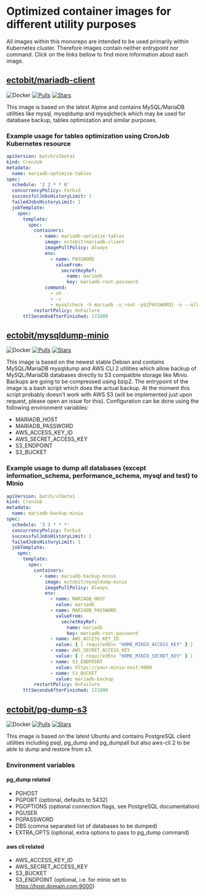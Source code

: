 # Optimized container images for different utility purposes

All images within this monorepo are intended to be used primarily within Kubernetes cluster. Therefore images contain neither entrypoint nor command. Click on the links bellow to find more information about each image.

## [ectobit/mariadb-client](https://hub.docker.com/repository/docker/ectobit/mariadb-client)

![Docker](https://github.com/ectobit/container-images/workflows/mariadb-client/badge.svg)
[![Pulls](https://img.shields.io/docker/pulls/ectobit/mariadb-client)](https://hub.docker.com/r/ectobit/mariadb-client)
[![Stars](https://img.shields.io/docker/stars/ectobit/mariadb-client)](https://hub.docker.com/r/ectobit/mariadb-client)

This image is based on the latest Alpine and contains MySQL/MariaDB utilities like mysql, mysqldump and mysqlcheck which may be used for database backup, tables optimization and similar purposes.

### Example usage for tables optimization using CronJob Kubernetes resource

```yaml
apiVersion: batch/v1beta1
kind: CronJob
metadata:
  name: mariadb-optimize-tables
spec:
  schedule: '2 2 * * 0'
  concurrencyPolicy: Forbid
  successfulJobsHistoryLimit: 1
  failedJobsHistoryLimit: 1
  jobTemplate:
    spec:
      template:
        spec:
          containers:
            - name: mariadb-optimize-tables
              image: ectobit/mariadb-client
              imagePullPolicy: Always
              env:
                - name: PASSWORD
                  valueFrom:
                    secretKeyRef:
                      name: mariadb
                      key: mariadb-root-password
              command:
                - sh
                - -c
                - mysqlcheck -h mariadb -u root -p${PASSWORD} -o --all-databases
          restartPolicy: OnFailure
      ttlSecondsAfterFinished: 172800
```

## [ectobit/mysqldump-minio](https://hub.docker.com/repository/docker/ectobit/mysqldump-minio)

![Docker](https://github.com/ectobit/container-images/workflows/mysqldump-minio/badge.svg)
[![Pulls](https://img.shields.io/docker/pulls/ectobit/mysqldump-minio)](https://hub.docker.com/r/ectobit/mysqldump-minio)
[![Stars](https://img.shields.io/docker/stars/ectobit/mysqldump-minio)](https://hub.docker.com/r/ectobit/mysqldump-minio)

This image is based on the newest stable Debian and contains MySQL/MariaDB mysqldump and AWS CLI 2 utilities which allow backup of MySQL/MariaDB databases directly to S3 compatible storage like Minio. Backups are going to be compressed using bzip2. The entrypoint of the image is a bash script which does the actual backup. At the moment this script probably doesn't work with AWS S3 (will be implemented just upon request, please open an issue for this). Configuration can be done using the following environment variables:

- MARIADB_HOST
- MARIADB_PASSWORD
- AWS_ACCESS_KEY_ID
- AWS_SECRET_ACCESS_KEY
- S3_ENDPOINT
- S3_BUCKET

### Example usage to dump all databases (except information_schema, performance_schema, mysql and test) to Minio

```yaml
apiVersion: batch/v1beta1
kind: CronJob
metadata:
  name: mariadb-backup-minio
spec:
  schedule: '3 3 * * *'
  concurrencyPolicy: Forbid
  successfulJobsHistoryLimit: 1
  failedJobsHistoryLimit: 1
  jobTemplate:
    spec:
      template:
        spec:
          containers:
            - name: mariadb-backup-minio
              image: ectobit/mysqldump-minio
              imagePullPolicy: Always
              env:
                - name: MARIADB_HOST
                  value: mariadb
                - name: MARIADB_PASSWORD
                  valueFrom:
                    secretKeyRef:
                      name: mariadb
                      key: mariadb-root-password
                - name: AWS_ACCESS_KEY_ID
                  value: { { requiredEnv "HOME_MINIO_ACCESS_KEY" } }
                - name: AWS_SECRET_ACCESS_KEY
                  value: { { requiredEnv "HOME_MINIO_SECRET_KEY" } }
                - name: S3_ENDPOINT
                  value: https://your-minio-host:9000
                - name: S3_BUCKET
                  value: mariadb-backup
          restartPolicy: OnFailure
      ttlSecondsAfterFinished: 172800
```

## [ectobit/pg-dump-s3](https://hub.docker.com/repository/docker/ectobit/pg-dump-s3)

![Docker](https://github.com/ectobit/container-images/workflows/pg-dump-s3/badge.svg)
[![Pulls](https://img.shields.io/docker/pulls/ectobit/pg-dump-s3)](https://hub.docker.com/r/ectobit/pg-dump-s3)
[![Stars](https://img.shields.io/docker/stars/ectobit/pg-dump-s3)](https://hub.docker.com/r/ectobit/pg-dump-s3)

This image is based on the latest Ubuntu and contains PostgreSQL client utilities including psql, pg_dump and pg_dumpall but also aws-cli 2 to be able to dump and restore from s3.

### Environment variables

#### pg_dump related

- PGHOST
- PGPORT (optional, defaults to 5432)
- PGOPTIONS (optional connection flags, see PostgreSQL documentation)
- PGUSER
- PGPASSWORD
- DBS (comma separated list of databases to be dumped)
- EXTRA_OPTS (optional, extra options to pass to pg_dump command)

#### aws cli related

- AWS_ACCESS_KEY_ID
- AWS_SECRET_ACCESS_KEY
- S3_BUCKET
- S3_ENDPOINT (optional, i.e. for minio set to https://host.domain.com:9000)
